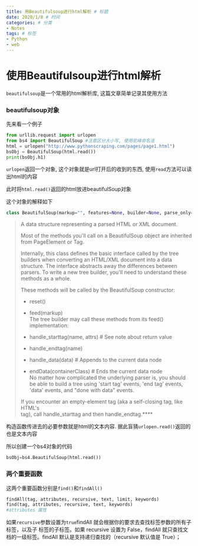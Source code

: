 ```yaml
---
title: 用Beautifulsoup进行html解析 # 标题
date: 2020/1/8 # 时间
categories: # 分类
- Notes
tags: # 标签
- Python
- web
---
```

# 使用Beautifulsoup进行html解析

`beautifulsoup`是一个常用的html解析库, 这篇文章简单记录其使用方法
<!--more-->
### beautifulsoup对象

先来看一个例子

```python
from urllib.request import urlopen
from bs4 import BeautifulSoup #注意区分大小写, 使用驼峰命名法
html = urlopen("http://www.pythonscraping.com/pages/page1.html")
bsObj = BeautifulSoup(html.read()) 
print(bsObj.h1)
```

`urlopen`返回一个对象, 这个对象就是url打开后的收到的东西, 使用`read`方法可以读出html的内容

此时将`html.read()`返回的html放进beautifulSoup对象

这个对象的解释如下

```python
class BeautifulSoup(markup="", features=None, builder=None, parse_only=None, from_encoding=None, exclude_encodings=None, element_classes=None)
```

> A data structure representing a parsed HTML or XML document.
>
> Most of the methods you'll call on a BeautifulSoup object are inherited from PageElement or Tag.
>
> Internally, this class defines the basic interface called by the tree builders when converting an HTML/XML document into a data structure. The interface abstracts away the differences between parsers. To write a new tree builder, you'll need to understand these methods as a whole.
>
> These methods will be called by the BeautifulSoup constructor:
>
>   * reset()  
>   * feed(markup)  
> The tree builder may call these methods from its feed() implementation:
>
>   * handle_starttag(name, attrs) # See note about return value  
>   * handle_endtag(name)  
>   * handle_data(data) # Appends to the current data node  
>   * endData(containerClass) # Ends the current data node  
> No matter how complicated the underlying parser is, you should be able to build a tree using 'start tag' events, 'end tag' events, 'data' events, and "done with data" events.
>
> If you encounter an empty-element tag (aka a self-closing tag, like HTML's <br> tag), call handle_starttag and then handle_endtag.****

构造函数传进去的必要参数就是html的文本内容. 据此盲猜`urlopen.read()`返回的也是文本内容

所以创建一个bs4对象的代码

```python
bsObj=bs4.BeautifulSoup(html.read())
```

### 两个重要函数

这两个重要函数分别是`find()`和`findAll()`

```python
findAll(tag, attributes, recursive, text, limit, keywords)
find(tag, attributes, recursive, text, keywords)
#attributes 属性
```

如果`recursive`参数设置为`true`findAll 就会根据你的要求去查找标签参数的所有子标签，以及子 标签的子标签。如果 recursive 设置为 False，findAll 就只查找文档的一级标签。findAll 默认是支持递归查找的（recursive 默认值是 True）；